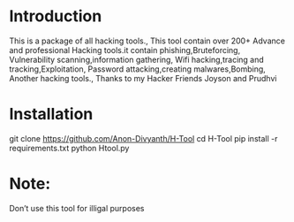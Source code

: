 # Introduction
This is a package of all hacking tools.,
This tool contain over 200+ Advance and professional
Hacking tools.it contain phishing,Bruteforcing,
Vulnerability scanning,information gathering,
Wifi hacking,tracing and tracking,Exploitation,
Password attacking,creating malwares,Bombing,
Another hacking tools., Thanks to my Hacker 
Friends Joyson and Prudhvi 
# Installation 
git clone https://github.com/Anon-Divyanth/H-Tool
cd H-Tool
pip install -r requirements.txt
python Htool.py

# Note:
Don’t use this tool for illigal purposes 
